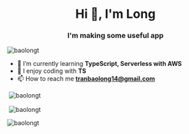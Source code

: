 <h1 align="center">Hi 👋, I'm Long</h1>
<h3 align="center">I'm making some useful app</h3>

<p align="left"> <img src="https://komarev.com/ghpvc/?username=baolongt&label=Profile%20views&color=0e75b6&style=flat" alt="baolongt" /> </p>

- 🌱 I’m currently learning **TypeScript, Serverless with AWS**
- 📕 I enjoy coding with **TS**
- 📫 How to reach me **tranbaolong14@gmail.com**

<p>&nbsp;<img align="center" src="https://github-readme-stats.vercel.app/api?username=baolongt&show_icons=true&locale=en&theme=omni" alt="baolongt" /></p>
<p>&nbsp;<img align="center" src="https://github-readme-stats.vercel.app/api/top-langs/?username=baolongt&theme=omni" alt="baolongt" /></p>
<p><img align="center" src="https://github-readme-streak-stats.herokuapp.com/?user=baolongt&theme=omni" alt="baolongt" /></p>

